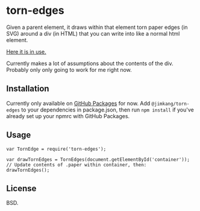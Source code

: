 torn-edges
==================

Given a parent element, it draws within that element torn paper edges (in SVG) around a div (in HTML) that you can write into like a normal html element.

[Here it is in use.](https://jimkang.com/council)

Currently makes a lot of assumptions about the contents of the div. Probably only only going to work for me right now.

Installation
------------

Currently only available on [GitHub Packages](https://help.github.com/en/github/managing-packages-with-github-packages/configuring-npm-for-use-with-github-packages#installing-a-package) for now. Add `@jimkang/torn-edges` to your dependencies in package.json, then run `npm install` if you've already set up your npmrc with GitHub Packages.

Usage
-----

    var TornEdge = require('torn-edges');

    var drawTornEdges = TornEdges(document.getElementById('container'));
    // Update contents of .paper within container, then:
    drawTornEdges();

License
-------

BSD.
